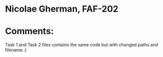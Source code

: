 # Nicolae Gherman, FAF-202 

# Comments: 
Task 1 and Task 2  files contains  the same code but with changed paths and filename :)  
